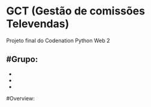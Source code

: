 # GCT (Gestão de comissões Televendas)

Projeto final do Codenation Python Web 2

#Grupo:
-
-
-
-

#Overview:

